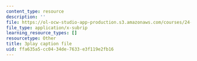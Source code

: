 ```yaml
---
content_type: resource
description: ''
file: https://ol-ocw-studio-app-production.s3.amazonaws.com/courses/24-908-creole-language-and-caribbean-identities-spring-2017/ffa635a5cc0434de7633e3f119e2fb16_m6PnN-aEYbc.srt
file_type: application/x-subrip
learning_resource_types: []
resourcetype: Other
title: 3play caption file
uid: ffa635a5-cc04-34de-7633-e3f119e2fb16
---
```

